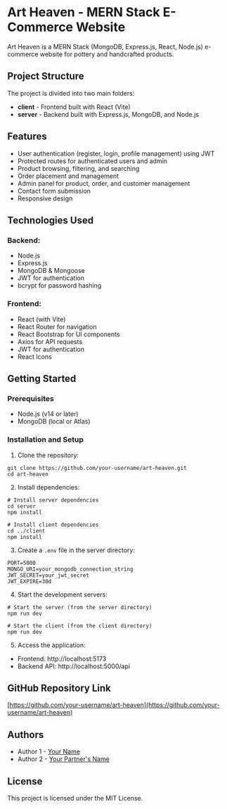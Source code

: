 # Art Heaven - MERN Stack E-Commerce Website

Art Heaven is a MERN Stack (MongoDB, Express.js, React, Node.js) e-commerce website for pottery and handcrafted products.

## Project Structure

The project is divided into two main folders:

- **client** - Frontend built with React (Vite)
- **server** - Backend built with Express.js, MongoDB, and Node.js

## Features

- User authentication (register, login, profile management) using JWT
- Protected routes for authenticated users and admin
- Product browsing, filtering, and searching
- Order placement and management
- Admin panel for product, order, and customer management
- Contact form submission
- Responsive design

## Technologies Used

### Backend:
- Node.js
- Express.js
- MongoDB & Mongoose
- JWT for authentication
- bcrypt for password hashing

### Frontend:
- React (with Vite)
- React Router for navigation
- React Bootstrap for UI components
- Axios for API requests
- JWT for authentication
- React Icons

## Getting Started

### Prerequisites
- Node.js (v14 or later)
- MongoDB (local or Atlas)

### Installation and Setup

1. Clone the repository:
```
git clone https://github.com/your-username/art-heaven.git
cd art-heaven
```

2. Install dependencies:
```
# Install server dependencies
cd server
npm install

# Install client dependencies
cd ../client
npm install
```

3. Create a `.env` file in the server directory:
```
PORT=5000
MONGO_URI=your_mongodb_connection_string
JWT_SECRET=your_jwt_secret
JWT_EXPIRE=30d
```

4. Start the development servers:
```
# Start the server (from the server directory)
npm run dev

# Start the client (from the client directory)
npm run dev
```

5. Access the application:
- Frontend: http://localhost:5173
- Backend API: http://localhost:5000/api

## GitHub Repository Link

[https://github.com/your-username/art-heaven](https://github.com/your-username/art-heaven)

## Authors

- Author 1 - [Your Name](https://github.com/your-github-username)
- Author 2 - [Your Partner's Name](https://github.com/partner-github-username)

## License

This project is licensed under the MIT License. 